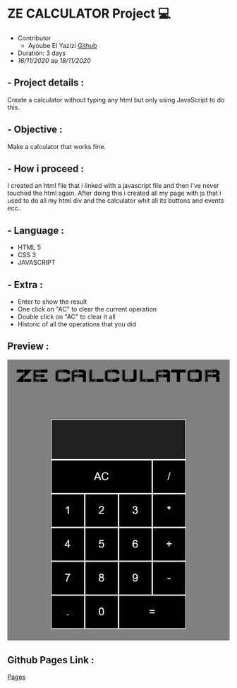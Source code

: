 # ZE CALCULATOR Project :computer:

- Contributor
   * Ayoube El Yazizi [Github](https://github.com/ayoubelyazizi)
- Duration: 3 days
- *16/11/2020* au *18/11/2020*
  

## - **Project details :** 
Create a calculator without typing any html but only using JavaScript to do this.

## - **Objective :** 
Make a calculator that works fine.
## - **How i proceed :** 
I created an html file that i linked with a javascript file and then i've never touched the html again. After doing this i created all my page with js that i used to do all my html div and the calculator whit all its buttons and events ecc..

## - **Language :** 

- HTML 5
- CSS 3
- JAVASCRIPT

## - **Extra :** 

- Enter to show the result
- One click on "AC" to clear the current operation
- Double click on "AC" to clear it all
- Historic of all the operations that you did

## Preview :

![Preview](./preview.JPG)

## Github Pages Link :
[Pages](https://ayoubelyazizi.github.io/ze-calculator/)